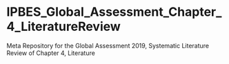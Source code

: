 # IPBES_Global_Assessment_Chapter_4_LiteratureReview
Meta Repository for the Global Assessment 2019, Systematic Literature Review of Chapter 4, Literature
